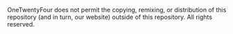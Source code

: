 OneTwentyFour does not permit the copying, remixing, or distribution of this repository (and in turn, our website) outside of this repository. All rights reserved.
